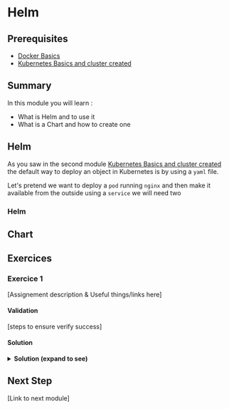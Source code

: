# Helm

## Prerequisites

* [Docker Basics](../1-docker/README.md)
* [Kubernetes Basics and cluster created](../2-kubernetes)

## Summary

In this module you will learn :
* What is Helm and to use it
* What is a Chart and how to create one
  
## Helm

As you saw in the second module [Kubernetes Basics and cluster created](../2-kubernetes) the default way to deploy an object in Kubernetes is by using a `yaml` file.

Let's pretend we want to deploy a `pod` running `nginx` and then make it available from the outside using a `service` we will need two 

### Helm

## Chart

## Exercices

### Exercice 1

[Assignement description & Useful things/links here]

#### Validation

[steps to ensure verify success]

#### Solution

<details>
<summary><strong>Solution (expand to see)</strong></summary>
<p>
    [solution]
</p>
</details>


## Next Step

[Link to next module]

